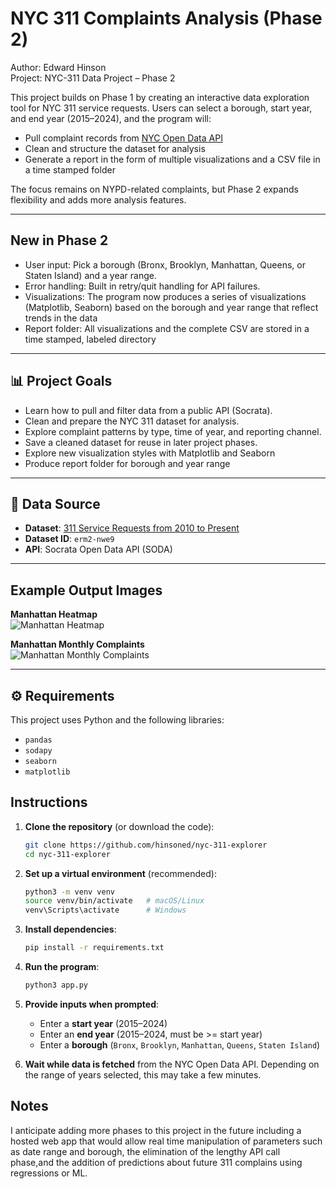 # NYC 311 Complaints Analysis (Phase 2)

Author: Edward Hinson  
Project: NYC-311 Data Project – Phase 2  

This project builds on Phase 1 by creating an interactive data exploration tool for NYC 311 service requests. Users can select a borough, start year, and end year (2015–2024), and the program will:
- Pull complaint records from [NYC Open Data API](https://data.cityofnewyork.us/)
- Clean and structure the dataset for analysis
- Generate a report in the form of multiple visualizations and a CSV file in a time stamped folder

The focus remains on NYPD-related complaints, but Phase 2 expands flexibility and adds more analysis features.

---
## New in Phase 2
- User input: Pick a borough (Bronx, Brooklyn, Manhattan, Queens, or Staten Island) and a year range.
- Error handling: Built in retry/quit handling for API failures.
- Visualizations: The program now produces a series of visualizations (Matplotlib, Seaborn) based on the borough and year range that reflect trends in the data
- Report folder: All visualizations and the complete CSV are stored in a time stamped, labeled directory

---

## 📊 Project Goals
- Learn how to pull and filter data from a public API (Socrata).  
- Clean and prepare the NYC 311 dataset for analysis.  
- Explore complaint patterns by type, time of year, and reporting channel.  
- Save a cleaned dataset for reuse in later project phases.
- Explore new visualization styles with Matplotlib and Seaborn
- Produce report folder for borough and year range

---

## 📂 Data Source
- **Dataset**: [311 Service Requests from 2010 to Present](https://data.cityofnewyork.us/Social-Services/311-Service-Requests-from-2010-to-Present/erm2-nwe9)  
- **Dataset ID**: `erm2-nwe9`  
- **API**: Socrata Open Data API (SODA)  

---

## Example Output Images

**Manhattan Heatmap**  
![Manhattan Heatmap](MANHATTAN_heatmap.png)

**Manhattan Monthly Complaints**  
![Manhattan Monthly Complaints](MANHATTAN_monthly_complaints.png)

---

## ⚙️ Requirements
This project uses Python and the following libraries:
- `pandas`  
- `sodapy` 
- `seaborn`
- `matplotlib`

## Instructions

1. **Clone the repository** (or download the code):  
   ```bash
   git clone https://github.com/hinsoned/nyc-311-explorer
   cd nyc-311-explorer
   ```

2. **Set up a virtual environment** (recommended):  
   ```bash
   python3 -m venv venv
   source venv/bin/activate   # macOS/Linux
   venv\Scripts\activate      # Windows
   ```

3. **Install dependencies**:  
   ```bash
   pip install -r requirements.txt
   ```

4. **Run the program**:  
   ```bash
   python3 app.py
   ```

5. **Provide inputs when prompted**:  
   - Enter a **start year** (2015–2024)  
   - Enter an **end year** (2015–2024, must be >= start year)  
   - Enter a **borough** (`Bronx`, `Brooklyn`, `Manhattan`, `Queens`, `Staten Island`)  

6. **Wait while data is fetched** from the NYC Open Data API. Depending on the range of years selected, this may take a few minutes.

## Notes
I anticipate adding more phases to this project in the future including a hosted web app that would allow real time manipulation of parameters such as date range and borough, the elimination of the lengthy API call phase,and the addition of predictions about future 311 complains using regressions or ML.